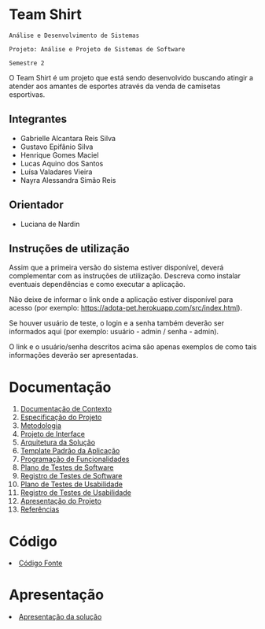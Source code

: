# Team Shirt

`Análise e Desenvolvimento de Sistemas`

`Projeto: Análise e Projeto de Sistemas de Software`

`Semestre 2`

O Team Shirt é um projeto que está sendo desenvolvido buscando atingir a atender aos amantes de esportes através da venda de camisetas esportivas.

## Integrantes

* Gabrielle Alcantara Reis Silva
* Gustavo Epifânio Silva
* Henrique Gomes Maciel
* Lucas Aquino dos Santos
* Luísa Valadares Vieira
* Nayra Alessandra Simão Reis




## Orientador

* Luciana de Nardin

## Instruções de utilização

Assim que a primeira versão do sistema estiver disponível, deverá complementar com as instruções de utilização. Descreva como instalar eventuais dependências e como executar a aplicação.

Não deixe de informar o link onde a aplicação estiver disponível para acesso (por exemplo: https://adota-pet.herokuapp.com/src/index.html).

Se houver usuário de teste, o login e a senha também deverão ser informados aqui (por exemplo: usuário - admin / senha - admin).

O link e o usuário/senha descritos acima são apenas exemplos de como tais informações deverão ser apresentadas.

# Documentação

<ol>
<li><a href="docs/01-Documentação de Contexto.md"> Documentação de Contexto</a></li>
<li><a href="docs/02-Especificação do Projeto.md"> Especificação do Projeto</a></li>
<li><a href="docs/03-Metodologia.md"> Metodologia</a></li>
<li><a href="docs/04-Projeto de Interface.md"> Projeto de Interface</a></li>
<li><a href="docs/05-Arquitetura da Solução.md"> Arquitetura da Solução</a></li>
<li><a href="docs/06-Template Padrão da Aplicação.md"> Template Padrão da Aplicação</a></li>
<li><a href="docs/07-Programação de Funcionalidades.md"> Programação de Funcionalidades</a></li>
<li><a href="docs/08-Plano de Testes de Software.md"> Plano de Testes de Software</a></li>
<li><a href="docs/09-Registro de Testes de Software.md"> Registro de Testes de Software</a></li>
<li><a href="docs/10-Plano de Testes de Usabilidade.md"> Plano de Testes de Usabilidade</a></li>
<li><a href="docs/11-Registro de Testes de Usabilidade.md"> Registro de Testes de Usabilidade</a></li>
<li><a href="docs/12-Apresentação do Projeto.md"> Apresentação do Projeto</a></li>
<li><a href="docs/13-Referências.md"> Referências</a></li>
</ol>

# Código

<li><a href="src/README.md"> Código Fonte</a></li>

# Apresentação

<li><a href="presentation/README.md"> Apresentação da solução</a></li>

